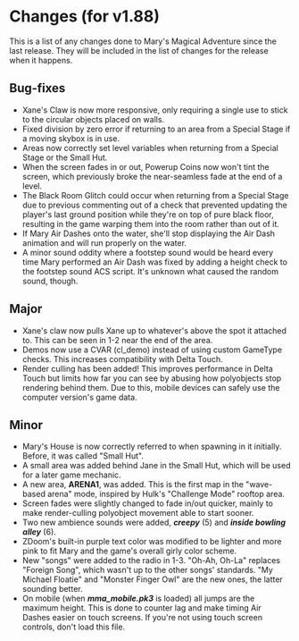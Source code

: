# Changes (for v1.88)
This is a list of any changes done to Mary's Magical Adventure since the last release. They will be included in the list of changes for the release when it happens.
## Bug-fixes
* Xane's Claw is now more responsive, only requiring a single use to stick to the circular objects placed on walls.
* Fixed division by zero error if returning to an area from a Special Stage if a moving skybox is in use.
* Areas now correctly set level variables when returning from a Special Stage or the Small Hut.
* When the screen fades in or out, Powerup Coins now won't tint the screen, which previously broke the near-seamless fade at the end of a level.
* The Black Room Glitch could occur when returning from a Special Stage due to previous commenting out of a check that prevented updating the player's last ground position while they're on top of pure black floor, resulting in the game warping them into the room rather than out of it.
* If Mary Air Dashes onto the water, she'll stop displaying the Air Dash animation and will run properly on the water.
* A minor sound oddity where a footstep sound would be heard every time Mary performed an Air Dash was fixed by adding a height check to the footstep sound ACS script. It's unknown what caused the random sound, though.
## Major
* Xane's claw now pulls Xane up to whatever's above the spot it attached to. This can be seen in 1-2 near the end of the area.
* Demos now use a CVAR (cl_demo) instead of using custom GameType checks. This increases compatibility with Delta Touch.
* Render culling has been added! This improves performance in Delta Touch but limits how far you can see by abusing how polyobjects stop rendering behind them. Due to this, mobile devices can safely use the computer version's game data.
## Minor
* Mary's House is now correctly referred to when spawning in it initially. Before, it was called "Small Hut".
* A small area was added behind Jane in the Small Hut, which will be used for a later game mechanic.
* A new area, **ARENA1**, was added. This is the first map in the "wave-based arena" mode, inspired by Hulk's "Challenge Mode" rooftop area.
* Screen fades were slightly changed to fade in/out quicker, mainly to make render-culling polyobject movement able to start sooner.
* Two new ambience sounds were added, ***creepy*** (5) and ***inside bowling alley*** (6).
* ZDoom's built-in purple text color was modified to be lighter and more pink to fit Mary and the game's overall girly color scheme.
* New "songs" were added to the radio in 1-3. "Oh-Ah, Oh-La" replaces "Foreign Song", which wasn't up to the other songs' standards. "My Michael Floatie" and "Monster Finger Owl" are the new ones, the latter sounding better.
* On mobile (when ***mma_mobile.pk3*** is loaded) all jumps are the maximum height. This is done to counter lag and make timing Air Dashes easier on touch screens. If you're not using touch screen controls, don't load this file.